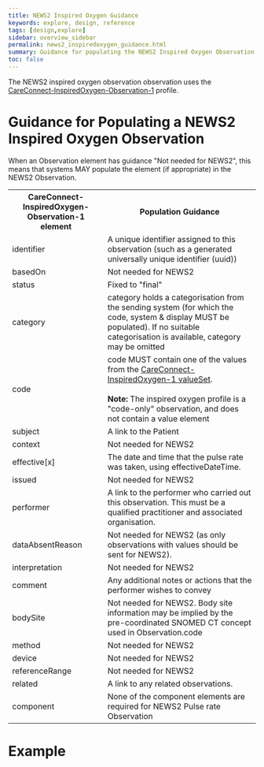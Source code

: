 ```yaml
---
title: NEWS2 Inspired Oxygen Guidance
keywords: explore, design, reference
tags: [design,explore]
sidebar: overview_sidebar
permalink: news2_inspiredoxygen_guidance.html
summary: Guidance for populating the NEWS2 Inspired Oxygen Observation.
toc: false
---
```


The NEWS2 inspired oxygen observation observation uses the <a href="https://fhir.hl7.org.uk/STU3/StructureDefinition/CareConnect-InspiredOxygen-Observation-1">CareConnect-InspiredOxygen-Observation-1</a> profile.

# Guidance for Populating a NEWS2 Inspired Oxygen Observation #

When an Observation element has guidance "Not needed for NEWS2", this means that systems MAY populate the element (if appropriate) in the NEWS2 Observation.

<table>
<tr><th>CareConnect-InspiredOxygen-Observation-1 element</th><th>Population Guidance</th></tr>
<tr><td>identifier</td><td>A unique identifier assigned to this observation (such as a generated universally unique identifier (uuid))</td></tr>
<tr><td>basedOn</td><td>Not needed for NEWS2</td></tr>
<tr><td>status</td><td>Fixed to "final"</td></tr>
<tr><td>category</td><td>category holds a categorisation from the sending system (for which the code, system & display MUST be populated). If no suitable categorisation is available,  category may be omitted</td></tr>
<tr><td>code</td><td>code MUST contain one of the values from the <a href="https://fhir.hl7.org.uk/STU3/ValueSet/CareConnect-InspiredOxygen-1">CareConnect-InspiredOxygen-1 valueSet</a>. <br/><br/><b>Note:</b> The inspired oxygen profile is a "code-only" observation, and does not contain a value element</td></tr>
<tr><td>subject</td><td>A link to the Patient</td></tr>
<tr><td>context</td><td>Not needed for NEWS2</td></tr>
<tr><td>effective[x]</td><td>The date and time that the pulse rate was taken, using effectiveDateTime.</td></tr>
<tr><td>issued</td><td>Not needed for NEWS2</td></tr>
<tr><td>performer</td><td>A link to the performer who carried out this observation. This must be a qualified practitioner and associated organisation.</td></tr>
<tr><td>dataAbsentReason</td><td>Not needed for NEWS2 (as only observations with values should be sent for NEWS2).</td></tr>
<tr><td>interpretation</td><td>Not needed for NEWS2</td></tr>
<tr><td>comment</td><td>Any additional notes or actions that the performer wishes to convey</td></tr>
<tr><td>bodySite</td><td>Not needed for NEWS2. Body site information may be implied by the pre-coordinated SNOMED CT concept used in Observation.code</td></tr>
<tr><td>method</td><td>Not needed for NEWS2</td></tr>
<tr><td>device</td><td>Not needed for NEWS2</td></tr>
<tr><td>referenceRange</td><td>Not needed for NEWS2</td></tr>
<tr><td>related</td><td>A link to any related observations.</td></tr>
<tr><td>component</td><td>None of the component elements are required for NEWS2 Pulse rate Observation</td></tr>
</table>

# Example #

<script src="https://gist.github.com/IOPS-DEV/56895bbe5368669ab4207b0477d7064d.js"></script>
